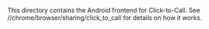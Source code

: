 This directory contains the Android frontend for Click-to-Call. See
//chrome/browser/sharing/click_to_call for details on how it works.
